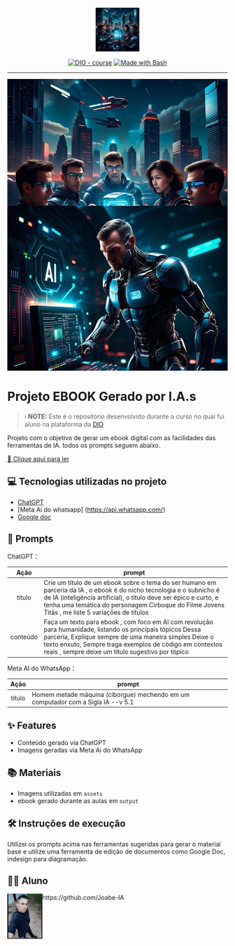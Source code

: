 <p align="center">
    <img width="100" src="https://github.com/Joabe-IA/Joabe-IA/blob/0661cfa8347a1e5e4d8eebc83ba099807d723dca/IMG-20241113-WA0027.jpg">
</p>


<p align="center">
<a href="https://dio.me/"><img src="https://img.shields.io/badge/DIO-Course-28DA77?logo=youtube" alt="DIO - course"></a>
<a href="https://www.gnu.org/software/bash/" title="Go to Bash homepage"><img src="https://img.shields.io/badge/Prompt-Project-blue?logo=gnu-bash&amp;logoColor=white" alt="Made with Bash"></a></p>

-------


<p align="center">
<img 
    src="https://github.com/Joabe-IA/Joabe-IA/blob/1b3bfce9bea9111eeba47a00177de64a7267bbf8/ebook_cover_vertical_fixed~2.jpg"  
/>
</p>


# Projeto EBOOK Gerado por I.A.s


 > ℹ️ **NOTE:** Este é o repositório desenvolvido durante o curso no qual fui aluno na plataforma da [DIO](https://dio.me)

Projeto com o objetivo de gerar um ebook digital com as facilidades das ferramentas de IA. todos os prompts
seguem abaixo.

<a href="https://github.com/Joabe-IA/Joabe-IA/blob/b27a028d0505ac2596a98ffaff58e604da08bd34/Uni%C3%A3o%20da%20m%C3%A1quina%20e%20criatura-%20IA%20a%20nova%20era%20da%20Revolu%C3%A7%C3%A3o.pdf" title="View PDF now"> 📕 Clique aqui para ler</a>
## 💻 Tecnologias utilizadas no projeto

- [ChatGPT](https://chat.openai.com/) 
- [Meta Ai do whatsapp] (https://api.whatsapp.com/)
- [Google doc](https://docs.google.com/)

## 🧠 Prompts


ChatGPT：

|   Ação   | prompt                                                                                                                                                                                                                                                                         |
| :------: | ------------------------------------------------------------------------------------------------------------------------------------------------------------------------------------------------------------------------------------------------------------------------------ |
|  título  | Crie um título de um ebook sobre o tema do ser humano em parceria da IA , o ebook é do nicho tecnologia e o subnicho é de IA (inteligência artificial), o título deve ser épico e curto, e tenha uma temática do personagem Cirboque do Filme Jovens Titãs , me liste 5 variações de títulos                                                        |
| conteúdo | Faça um texto para ebook , com foco em AI com revolução para humanidade, listando os principais tópicos Dessa parceria, Explique sempre de uma maneira simples Deixe o texto enxuto, Sempre traga exemplos de código em contextos reais , sempre deixe um título sugestivo por tópico |


Meta AI do WhatsApp：

|  Ação  | prompt                                                                                 |
| :----: | -------------------------------------------------------------------------------------- |
| título | Homem metade máquina (ciborgue) mechendo em um computador com a Sigla IA --v 5.1 |

## ✨ Features

- Conteúdo gerado via ChatGPT
- Imagens geradas via Meta Ai do WhatsApp

## 📚 Materiais

- Imagens utilizadas em `assets`
- ebook gerado durante as aulas em `output`

## 🛠️ Instruções de execução

Utilizei os prompts acima nas ferramentas sugeridas para gerar o material base e utilize uma ferramenta de edição de documentos como Google Doc, indesign para diagramação.

## 👨‍💻 Aluno

<p>
    <img 
      align=left 
      margin=10 
      width=80 
      src="https://github.com/Joabe-IA/prompts-recipe-to-create-a-ebook/blob/83a5818e50ddf71053b6a9fc17a1b06529454ff3/Screenshot_20241116_092529_File%20Manager%20%2B.jpg"
    />
    <p>https://github.com/Joabe-IA<br>
